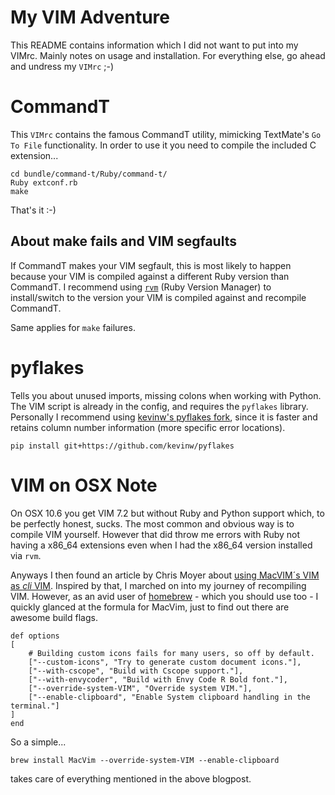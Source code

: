 My VIM Adventure
================

This README contains information which I did not want to put into my VIMrc. Mainly notes on usage and installation. For everything else, go ahead and undress my `VIMrc` ;-)

CommandT
========

This `VIMrc` contains the famous CommandT utility, mimicking TextMate's `Go To File` functionality. In order to use it you need to compile the included C extension...

    cd bundle/command-t/Ruby/command-t/
    Ruby extconf.rb
    make

That's it :-)

About make fails and VIM segfaults
--------------------------

If CommandT makes your VIM segfault, this is most likely to happen because your VIM is compiled against a different Ruby version than CommandT. I recommend using [`rvm`](https://rvm.beginrescueend.com/) (Ruby Version Manager) to install/switch to the version your VIM is compiled against and recompile CommandT.

Same applies for `make` failures.

pyflakes
========

Tells you about unused imports, missing colons when working with Python. The VIM script is already in the config, and requires the `pyflakes` library.
Personally I recommend using [kevinw's pyflakes fork](https://github.com/kevinw/pyflakes), since it is faster and retains column number information (more specific error locations).

    pip install git+https://github.com/kevinw/pyflakes


VIM on OSX Note
===============

On OSX 10.6 you get VIM 7.2 but without Ruby and Python support which, to be
perfectly honest, sucks. The most common and obvious way is to compile VIM
yourself. However that did throw me errors with Ruby not having a x86\_64 
extensions even when I had the x86\_64 version installed via `rvm`.

Anyways I then found an article by Chris Moyer about [using MacVIM´s VIM 
as _cli_ VIM](http://blog.coredumped.org/2010/01/osx-VIM-and-Python.html). Inspired by that, I marched on into my journey of recompiling VIM. However, as an avid user of [homebrew](https://github.com/mxcl/homebrew) - which you should use too - I quickly glanced at the formula for MacVim, just to find out there are awesome build flags.

    def options
    [
        # Building custom icons fails for many users, so off by default.
        ["--custom-icons", "Try to generate custom document icons."],
        ["--with-cscope", "Build with Cscope support."],
        ["--with-envycoder", "Build with Envy Code R Bold font."],
        ["--override-system-VIM", "Override system VIM."],
        ["--enable-clipboard", "Enable System clipboard handling in the terminal."]
    ]
    end

So a simple...

    brew install MacVim --override-system-VIM --enable-clipboard

takes care of everything mentioned in the above blogpost.
